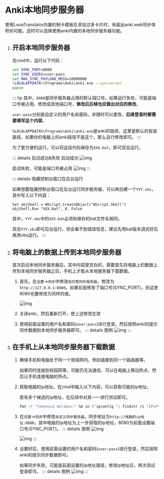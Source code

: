 # Anki本地同步服务器

使用LunaTranslator内置的制卡模板在添加过多卡片时，有超出anki.web同步体积的可能。这时可以选择使用anki内置的本地同步服务器功能。

1. ## 开启本地同步服务器

    在cmd中，运行以下代码：

    ```bat
    set SYNC_PORT=8080
    set SYNC_USER1=user:pass
    set MAX_SYNC_PAYLOAD_MEGS=10000000
    %LOCALAPPDATA%\Programs\Anki\anki.exe --syncserver
    pause
    ```

    ::: tip
    其中，`8080`是同步服务器占用的默认端口号。如果运行失败，可能是端口号被占用，修改成其他端口号，**修改后后续也应做出对应的修改**。

    `user:pass`分别是自定义的用户名和密码，并随时可以更改，**后续登录时都需要填写这个内容**。

    `%LOCALAPPDATA%\Programs\Anki\anki.exe`是anki的路径，这里是默认的安装路径，如果你的电脑上的anki路径不是这个，那么自行修改即可。
    :::

    为了更方便的运行，可以将这段代码保存为`XXX.bat`，即可双击运行。

    ::: details 启动成功&失败
    启动成功
    ![img](https://image.lunatranslator.org/zh/anki/startsuccess.png)

    启动失败，可能是端口号被占用
    ![img](https://image.lunatranslator.org/zh/anki/startfailed.png)
    :::
    
    ::: details 隐藏控制台窗口在后台运行

    如果想要隐藏控制台窗口在后台运行同步服务器，可以再创建一个`YYY.vbs`，其中写入以下内容：

    ```vbs
    Set objShell = WScript.CreateObject("WScript.Shell")
    objShell.Run "XXX.bat", 0, False
    ```
    其中，`YYY.vbs`中的`XXX.bat`必须和保存的bat文件名相同。
    
    双击`YYY.vbs`即可后台运行，但会看不到错误信息，建议先用bat版本调式好后再用vbs运行。
    :::

1. ## 将电脑上的数据上传到本地同步服务器

    首次启动本地同步服务器后，其中内容是空白的，需要首先将电脑上的数据上传到本地同步服务器之后，手机上才能从本地服务器下载数据。

    1. 首先，在`设置`->`同步`中修改`自托管同步服务器`，修改为`http://127.0.0.1:8080`。如果前面修改了端口号(SYNC_PORT)，则这里8080也要修改为同样的值。

        ![img](https://image.lunatranslator.org/zh/anki/ankiset1.png)

    1. 关闭anki，然后重新打开，使上述修改生效

    1. 使用前面设置的用户名和密码(`user:pass`)进行登录，然后按照anki的提示同步数据到本地同步服务器即可。
        ::: details 图例
        ![img](https://image.lunatranslator.org/zh/anki/login.png)
        :::

1. ## 在手机上从本地同步服务器下载数据

    1. 确保手机和电脑处于同一个局域网内，例如链接到同一个路由器等。

        如果同时连接到校园网等，可能仍无法通信，可以在电脑上移动热点，然后让手机连接电脑的热点。

    1. 获取电脑的ip地址。在cmd中输入以下内容，可以获取可能的ip地址。
       
        若有多个候选的ip地址，在后续中对其一一进行测试即可。
        ```bat
        for /f "tokens=2 delims=:" %A in ('ipconfig ^| findstr /i "IPv4"') do @for /f "tokens=*" %B in ("%A") do @echo %B
        ```

    1. 在`设置`->`同步`中修改`自定义同步服务器`。同步地址为`http://电脑的ip地址:8080`，其中电脑的ip地址为上一步获取的ip地址，8080为前面设置端口号(SYNC_PORT)。
        ::: details 图例
        ![img](https://image.lunatranslator.org/zh/anki/ankiandr1.jpg)
    
        ![img](https://image.lunatranslator.org/zh/anki/ankiandr2.jpg)
        :::

    1. 设置好后，使用前面设置的用户名和密码(`user:pass`)进行登录，然后按照anki的提示同步数据即可。

        如果同步失败，可能是前面设置的ip地址错误，修改ip地址后，再次测试登录即可。
        ::: details 图例
        ![img](https://image.lunatranslator.org/zh/anki/ankiandr3.jpg)
        :::